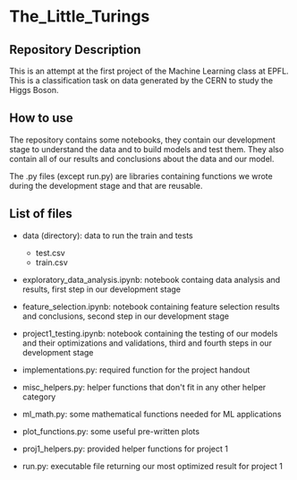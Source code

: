 # The_Little_Turings

## Repository Description
This is an attempt at the first project of the Machine Learning class at EPFL. This is a classification task on data generated by the CERN to study the Higgs Boson.

## How to use
The repository contains some notebooks, they contain our development stage to understand the data and to build models and test them. They also contain all of our results and conclusions about the data and our model.

The .py files (except run.py) are libraries containing functions we wrote during the development stage and that are reusable.

## List of files
- data (directory): data to run the train and tests
    - test.csv
    - train.csv
    
- exploratory_data_analysis.ipynb: notebook containg data analysis and results, first step in our development stage
- feature_selection.ipynb: notebook containing feature selection results and conclusions, second step in our development stage
- project1_testing.ipynb: notebook containing the testing of our models and their optimizations and validations, third and fourth steps in our development stage

- implementations.py: required function for the project handout
- misc_helpers.py: helper functions that don't fit in any other helper category
- ml_math.py: some mathematical functions needed for ML applications
- plot_functions.py: some useful pre-written plots
- proj1_helpers.py: provided helper functions for project 1

- run.py: executable file returning our most optimized result for project 1
